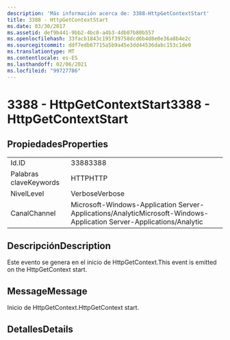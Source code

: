 ```yaml
---
description: 'Más información acerca de: 3388-HttpGetContextStart'
title: 3388 - HttpGetContextStart
ms.date: 03/30/2017
ms.assetid: def9b441-9bb2-4bc0-a4b3-4db07b80b557
ms.openlocfilehash: 33facb1843c195f39758dcd6b4d8e0e36a8b4e2c
ms.sourcegitcommit: ddf7edb67715a5b9a45e3dd44536dabc153c1de0
ms.translationtype: MT
ms.contentlocale: es-ES
ms.lasthandoff: 02/06/2021
ms.locfileid: "99727786"
---
```

# <a name="3388---httpgetcontextstart"></a><span data-ttu-id="9328f-103">3388 - HttpGetContextStart</span><span class="sxs-lookup"><span data-stu-id="9328f-103">3388 - HttpGetContextStart</span></span>

## <a name="properties"></a><span data-ttu-id="9328f-104">Propiedades</span><span class="sxs-lookup"><span data-stu-id="9328f-104">Properties</span></span>  
  
|||  
|-|-|  
|<span data-ttu-id="9328f-105">Id.</span><span class="sxs-lookup"><span data-stu-id="9328f-105">ID</span></span>|<span data-ttu-id="9328f-106">3388</span><span class="sxs-lookup"><span data-stu-id="9328f-106">3388</span></span>|  
|<span data-ttu-id="9328f-107">Palabras clave</span><span class="sxs-lookup"><span data-stu-id="9328f-107">Keywords</span></span>|<span data-ttu-id="9328f-108">HTTP</span><span class="sxs-lookup"><span data-stu-id="9328f-108">HTTP</span></span>|  
|<span data-ttu-id="9328f-109">Nivel</span><span class="sxs-lookup"><span data-stu-id="9328f-109">Level</span></span>|<span data-ttu-id="9328f-110">Verbose</span><span class="sxs-lookup"><span data-stu-id="9328f-110">Verbose</span></span>|  
|<span data-ttu-id="9328f-111">Canal</span><span class="sxs-lookup"><span data-stu-id="9328f-111">Channel</span></span>|<span data-ttu-id="9328f-112">Microsoft-Windows-Application Server-Applications/Analytic</span><span class="sxs-lookup"><span data-stu-id="9328f-112">Microsoft-Windows-Application Server-Applications/Analytic</span></span>|  
  
## <a name="description"></a><span data-ttu-id="9328f-113">Descripción</span><span class="sxs-lookup"><span data-stu-id="9328f-113">Description</span></span>  

 <span data-ttu-id="9328f-114">Este evento se genera en el inicio de HttpGetContext.</span><span class="sxs-lookup"><span data-stu-id="9328f-114">This event is emitted on the HttpGetContext start.</span></span>  
  
## <a name="message"></a><span data-ttu-id="9328f-115">Message</span><span class="sxs-lookup"><span data-stu-id="9328f-115">Message</span></span>  

 <span data-ttu-id="9328f-116">Inicio de HttpGetContext.</span><span class="sxs-lookup"><span data-stu-id="9328f-116">HttpGetContext start.</span></span>  
  
## <a name="details"></a><span data-ttu-id="9328f-117">Detalles</span><span class="sxs-lookup"><span data-stu-id="9328f-117">Details</span></span>
